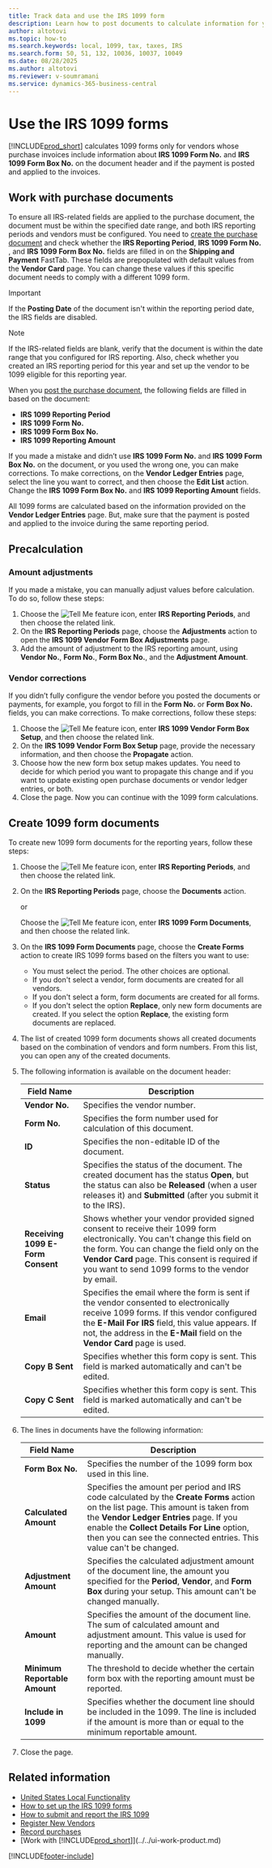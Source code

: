 ```yaml
---
title: Track data and use the IRS 1099 form
description: Learn how to post documents to calculate information for your 1099 tax forms.
author: altotovi
ms.topic: how-to
ms.search.keywords: local, 1099, tax, taxes, IRS
ms.search.form: 50, 51, 132, 10036, 10037, 10049
ms.date: 08/28/2025
ms.author: altotovi
ms.reviewer: v-soumramani
ms.service: dynamics-365-business-central
---
```


# Use the IRS 1099 forms

[!INCLUDE[prod_short](../../includes/prod_short.md)] calculates 1099 forms only for vendors whose purchase invoices include information about **IRS 1099 Form No.** and **IRS 1099 Form Box No.** on the document header and if the payment is posted and applied to the invoices.  

## Work with purchase documents  

To ensure all IRS-related fields are applied to the purchase document, the document must be within the specified date range, and both IRS reporting periods and vendors must be configured. You need to [create the purchase document](../../purchasing-how-record-purchases.md) and check whether the **IRS Reporting Period**, **IRS 1099 Form No.** , and **IRS 1099 Form Box No.** fields are filled in on the **Shipping and Payment** FastTab. These fields are prepopulated with default values from the **Vendor Card** page. You can change these values if this specific document needs to comply with a different 1099 form.  

> [!IMPORTANT]
> If the **Posting Date** of the document isn't within the reporting period date, the IRS fields are disabled.

> [!NOTE]
> If the IRS-related fields are blank, verify that the document is within the date range that you configured for IRS reporting. Also, check whether you created an IRS reporting period for this year and set up the vendor to be 1099 eligible for this reporting year.  

When you [post the purchase document](../../purchasing-how-record-purchases.md), the following fields are filled in based on the document:

- **IRS 1099 Reporting Period**
- **IRS 1099 Form No.**
- **IRS 1099 Form Box No.**
- **IRS 1099 Reporting Amount**

If you made a mistake and didn’t use **IRS 1099 Form No.** and **IRS 1099 Form Box No.** on the document, or you used the wrong one, you can make corrections. To make corrections, on the **Vendor Ledger Entries** page, select the line you want to correct, and then choose the **Edit List** action. Change the **IRS 1099 Form Box No.** and **IRS 1099 Reporting Amount** fields.

All 1099 forms are calculated based on the information provided on the **Vendor Ledger Entries** page. But, make sure that the payment is posted and applied to the invoice during the same reporting period.  

## Precalculation  

### Amount adjustments

If you made a mistake, you can manually adjust values before calculation. To do so, follow these steps:

1. Choose the ![Tell Me feature](../../media/ui-search/search_small.png "Tell me what you want to do") icon, enter **IRS Reporting Periods**, and then choose the related link.  
1. On the **IRS Reporting Periods** page, choose the **Adjustments** action to open the **IRS 1099 Vendor Form Box Adjustments** page.  
1. Add the amount of adjustment to the IRS reporting amount, using **Vendor No.**, **Form No.**, **Form Box No.**, and the **Adjustment Amount**.

### Vendor corrections

If you didn’t fully configure the vendor before you posted the documents or payments, for example, you forgot to fill in the **Form No.** or **Form Box No.** fields, you can make corrections. To make corrections, follow these steps:  

1. Choose the ![Tell Me feature](../../media/ui-search/search_small.png "Tell me what you want to do") icon, enter **IRS 1099 Vendor Form Box Setup**, and then choose the related link.  
1. On the **IRS 1099 Vendor Form Box Setup** page, provide the necessary information, and then choose the **Propagate** action.
1. Choose how the new form box setup makes updates. You need to decide for which period you want to propagate this change and if you want to update existing open purchase documents or vendor ledger entries, or both.
1. Close the page. Now you can continue with the 1099 form calculations.

## Create 1099 form documents

To create new 1099 form documents for the reporting years, follow these steps:  

1. Choose the ![Tell Me feature](../../media/ui-search/search_small.png "Tell me what you want to do") icon, enter **IRS Reporting Periods**, and then choose the related link.  
1. On the **IRS Reporting Periods** page, choose the **Documents** action.

   or

   Choose the ![Tell Me feature](../../media/ui-search/search_small.png "Tell me what you want to do") icon, enter **IRS 1099 Form Documents**, and then choose the related link.
1. On the **IRS 1099 Form Documents** page, choose the **Create Forms** action to create IRS 1099 forms based on the filters you want to use:

   - You must select the period. The other choices are optional.  
   - If you don't select a vendor, form documents are created for all vendors.
   - If you don't select a form, form documents are created for all forms.
   - If you don't select the option **Replace**, only new form documents are created. If you select the option **Replace**, the existing form documents are replaced.

1. The list of created 1099 form documents shows all created documents based on the combination of vendors and form numbers. From this list, you can open any of the created documents.  
1. The following information is available on the document header:  

   |  Field Name  |  Description  |  
   |--------|-----------------|  
   | **Vendor No.** | Specifies the vendor number.  |
   | **Form No.** | Specifies the form number used for calculation of this document. |
   | **ID** | Specifies the non-editable ID of the document.  |
   | **Status** | Specifies the status of the document. The created document has the status **Open**, but the status can also be **Released** (when a user releases it) and **Submitted** (after you submit it to the IRS). |
   | **Receiving 1099 E-Form Consent** | Shows whether your vendor provided signed consent to receive their 1099 form electronically. You can't change this field on the form. You can change the field only on the **Vendor Card** page. This consent is required if you want to send 1099 forms to the vendor by email. |
   | **Email** | Specifies the email where the form is sent if the vendor consented to electronically receive 1099 forms. If this vendor configured the **E-Mail For IRS** field, this value appears. If not, the address in the **E-Mail** field on the **Vendor Card** page is used.  |
   | **Copy B Sent** | Specifies whether this form copy is sent. This field is marked automatically and can't be edited.  |
   | **Copy C Sent** | Specifies whether this form copy is sent. This field is marked automatically and can't be edited.  |

1. The lines in documents have the following information:  

   |  Field Name  |  Description  |  
   |--------|---------------------|
   | **Form Box No.** | Specifies the number of the 1099 form box used in this line.   |
   | **Calculated Amount** | Specifies the amount per period and IRS code calculated by the **Create Forms** action on the list page. This amount is taken from the **Vendor Ledger Entries** page. If you enable the **Collect Details For Line** option, then you can see the connected entries. This value can't be changed. |
   | **Adjustment Amount** | Specifies the calculated adjustment amount of the document line, the amount you specified for the **Period**, **Vendor**, and **Form Box** during your setup. This amount can't be changed manually. |
   | **Amount** | Specifies the amount of the document line. The sum of calculated amount and adjustment amount. This value is used for reporting and the amount can be changed manually.  |
   | **Minimum Reportable Amount** | The threshold to decide whether the certain form box with the reporting amount must be reported.   |
   | **Include in 1099** | Specifies whether the document line should be included in the 1099. The line is included if the amount is more than or equal to the minimum reportable amount. |

1. Close the page.  

## Related information

- [United States Local Functionality](united-states-local-functionality.md)
- [How to set up the IRS 1099 forms](set-up-use-irs1099-form-v24.md)
- [How to submit and report the IRS 1099](how-to-1099-report.md)
- [Register New Vendors](../../purchasing-how-register-new-vendors.md)
- [Record purchases](../../purchasing-how-record-purchases.md)
- [Work with [!INCLUDE[prod_short](../../includes/prod_short.md)]](../../ui-work-product.md)

[!INCLUDE[footer-include](../../includes/footer-banner.md)]
